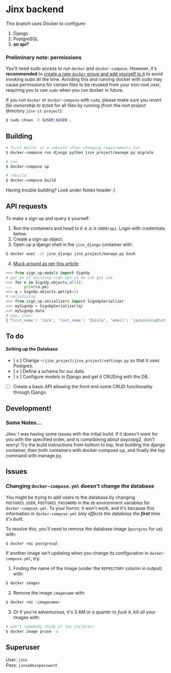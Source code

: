 # Jinx backend

This branch uses Docker to configure:
1. Django
1. PostgreSQL
1. **an api?**

### Preliminary note: permissions

You'll need sudo access to run `docker` and `docker-compose`. However, it's **recommended** to [create a new `docker` group and add yourself to it](https://docs.docker.com/engine/install/linux-postinstall/) to avoid invoking sudo all the time. Avoiding this and running docker with sudo may cause permissions for certain files to be revoked from your non-root user, requiring you to use `sudo` when you run docker in future.

If you run `docker` or `docker-compose` with `sudo`, please make sure you *revert file ownership to* `$USER` for all files by running (from the root project directory `jinx-it-project`):

```bash
$ sudo chown -R $USER:$USER .
```

## Building

```bash
# first build, or a rebuild after changing requirements.txt
$ docker-compose run django python jinx_project/manage.py migrate

# run
$ docker-compose up

# rebuild
$ docker-compose build
```

Having trouble building? Look under Notes header :)

## API requests

To make a sign up and query it yourself:
1. Run the containers and head to `0.0.0.0:8080/api`. Login with credentials below.
1. Create a sign up object.
1. Open up a django shell in the `jinx_django` container with:
```bash
$ docker exec -it jinx_django jinx_project/manage.py bash
```
4. [Muck around as per this article](https://docs.djangoproject.com/en/3.1/intro/tutorial02/#playing-with-the-api):

```python
>>> from sign_up.models import SignUp
# get pk of existing sign ups so we can get one
>>> for o in SignUp.objects.all():
...     print(o.pk)
>>> q = SignUp.objects.get(pk=2)
# serializing
>>> from sign_up.serializers import SignUpSerializer
>>> mySignUp = SignUpSerializer(q)
>>> mySignUp.data
# yay, json!
{'first_name': 'Jack', 'last_name': 'Zezula', 'email': 'jackzezula@tuta.io', 'password': 'jackzezula'}
```



## To do

#### Setting up the Database
- [ x ] Change `~/jinx_project/jinx_project/settings.py` so that it uses Postgres.
- [ x ] Define a schema for our data.
- [ x ] Configure models in Django and get it CRUDing with the DB.
- [  ] Create a basic API allowing the front end some CRUD functionality through Django.

## Development!

### Some Notes...

Jiles: I was having some issues with the initial build. If it doesn't work for you with the specified order, and is complaining about psycopg2, don't worry! Try the build instructions from bottom to top, first building the django container, then both containers with docker-compose up, and finally the top command with manage.py.

## Issues

### Changing `docker-compose.yml` doesn't change the database

You might be trying to add users to the database by changing `POSTGRES_USER`, `POSTGRES_PASSWORD` in the `db` environment variables for `docker-compose.yml`. To your horror, it won't work, and it's because this information in `docker-compose.yml` *only affects the database the **first** time it's built*.

To resolve this, you'll need to remove the database image (`postgres` for us) with:

```bash
$ docker rmi postgresql
```

If another image isn't updating when you change its configuration in `docker-compose.yml`, try:
1. Finding the name of the image (under the `REPOSITORY` column in output) with:

```bash
$ docker images
```

2. Remove the image `imagename` with:

```bash
$ docker rmi <imagename>
```

3. Or if you're adventurous, it's 3 AM or a quarter to *fuck it*, kill all your images with:

```bash
# won't somebody think of the children!
$ docker image prune -a
```

## Superuser

User: `jinx`\
Pass: `jinxadminpassword`
